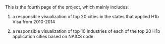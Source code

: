 This is the fourth page of the project, which mainly includes:

1. a responsible visualization of top 20 cities in the states that applied H1b Visa from 2010-2014

2. a responsible visualization of top 10 industries of each of the top 20 H1b application cities based on NAICS code

